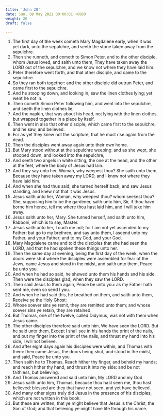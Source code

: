 ```yaml
---
title: 'John 20'
date: Sun, 09 May 2021 00:00:01 +0000
weight: 20
draft: false
  
---
```


1. The first day of the week cometh Mary Magdalene early, when it was yet dark, unto the sepulchre, and seeth the stone taken away from the sepulchre.
2. Then she runneth, and cometh to Simon Peter, and to the other disciple, whom Jesus loved, and saith unto them, They have taken away the LORD out of the sepulchre, and we know not where they have laid him.
3. Peter therefore went forth, and that other disciple, and came to the sepulchre.
4. So they ran both together: and the other disciple did outrun Peter, and came first to the sepulchre.
5. And he stooping down, and looking in, saw the linen clothes lying; yet went he not in.
6. Then cometh Simon Peter following him, and went into the sepulchre, and seeth the linen clothes lie,
7. And the napkin, that was about his head, not lying with the linen clothes, but wrapped together in a place by itself.
8. Then went in also that other disciple, which came first to the sepulchre, and he saw, and believed.
9. For as yet they knew not the scripture, that he must rise again from the dead.
10. Then the disciples went away again unto their own home.
11. But Mary stood without at the sepulchre weeping: and as she wept, she stooped down, and looked into the sepulchre,
12. And seeth two angels in white sitting, the one at the head, and the other at the feet, where the body of Jesus had lain.
13. And they say unto her, Woman, why weepest thou? She saith unto them, Because they have taken away my LORD, and I know not where they have laid him.
14. And when she had thus said, she turned herself back, and saw Jesus standing, and knew not that it was Jesus.
15. Jesus saith unto her, Woman, why weepest thou? whom seekest thou? She, supposing him to be the gardener, saith unto him, Sir, if thou have borne him hence, tell me where thou hast laid him, and I will take him away.
16. Jesus saith unto her, Mary. She turned herself, and saith unto him, Rabboni; which is to say, Master.
17. Jesus saith unto her, Touch me not; for I am not yet ascended to my Father: but go to my brethren, and say unto them, I ascend unto my Father, and your Father; and to my God, and your God.
18. Mary Magdalene came and told the disciples that she had seen the LORD, and that he had spoken these things unto her.
19. Then the same day at evening, being the first day of the week, when the doors were shut where the disciples were assembled for fear of the Jews, came Jesus and stood in the midst, and saith unto them, Peace be unto you.
20. And when he had so said, he shewed unto them his hands and his side. Then were the disciples glad, when they saw the LORD.
21. Then said Jesus to them again, Peace be unto you: as my Father hath sent me, even so send I you.
22. And when he had said this, he breathed on them, and saith unto them, Receive ye the Holy Ghost:
23. Whose soever sins ye remit, they are remitted unto them; and whose soever sins ye retain, they are retained.
24. But Thomas, one of the twelve, called Didymus, was not with them when Jesus came.
25. The other disciples therefore said unto him, We have seen the LORD. But he said unto them, Except I shall see in his hands the print of the nails, and put my finger into the print of the nails, and thrust my hand into his side, I will not believe.
26. And after eight days again his disciples were within, and Thomas with them: then came Jesus, the doors being shut, and stood in the midst, and said, Peace be unto you.
27. Then saith he to Thomas, Reach hither thy finger, and behold my hands; and reach hither thy hand, and thrust it into my side: and be not faithless, but believing.
28. And Thomas answered and said unto him, My LORD and my God.
29. Jesus saith unto him, Thomas, because thou hast seen me, thou hast believed: blessed are they that have not seen, and yet have believed.
30. And many other signs truly did Jesus in the presence of his disciples, which are not written in this book:
31. But these are written, that ye might believe that Jesus is the Christ, the Son of God; and that believing ye might have life through his name.
